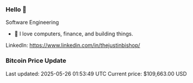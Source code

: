 ### Hello 🤙  

Software Engineering

- 🔭 I love computers, finance, and building things.
  
LinkedIn: https://www.linkedin.com/in/thejustinbishop/  













































































































































































































































































































































































































































### Bitcoin Price Update
Last updated: 2025-05-26 01:53:49 UTC
Current price: $109,663.00 USD
